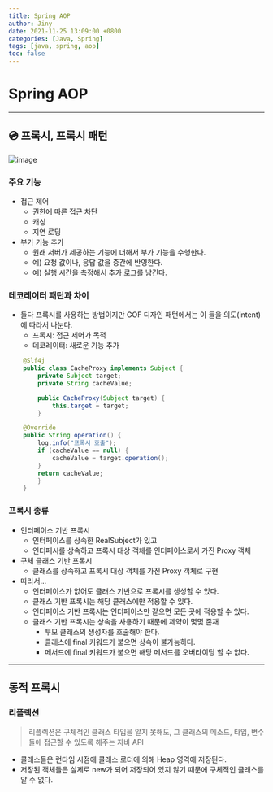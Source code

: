 ```yaml
---
title: Spring AOP
author: Jiny
date: 2021-11-25 13:09:00 +0800
categories: [Java, Spring]
tags: [java, spring, aop]
toc: false
---
```


# Spring AOP
___

## 💿 프록시, 프록시 패턴

![image](https://t1.daumcdn.net/cfile/tistory/99A46433599FE0A41E)

### 주요 기능
- 접근 제어
  - 권한에 따른 접근 차단
  - 캐싱
  - 지연 로딩
- 부가 기능 추가
  - 원래 서버가 제공하는 기능에 더해서 부가 기능을 수행한다.
  - 예) 요청 값이나, 응답 값을 중간에 반영한다.
  - 예) 실행 시간을 측정해서 추가 로그를 남긴다.

### 데코레이터 패턴과 차이
- 둘다 프록시를 사용하는 방법이지만 GOF 디자인 패턴에서는 이 둘을 의도(intent)에 따라서 나눈다.
  - 프록시: 접근 제어가 목적
  - 데코레이터: 새로운 기능 추가


```java
    @Slf4j
    public class CacheProxy implements Subject {
        private Subject target;
        private String cacheValue;

        public CacheProxy(Subject target) {
            this.target = target;
        }

    @Override
    public String operation() {
        log.info("프록시 호출");
        if (cacheValue == null) {
            cacheValue = target.operation();
        }
        return cacheValue;
        }
    }
```

### 프록시 종류

- 인터페이스 기반 프록시
  - 인터페이스를 상속한 RealSubject가 있고
  - 인터페시를 상속하고 프록시 대상 객체를 인터페이스로서 가진 Proxy 객체
- 구체 클래스 기반 프록시
  - 클래스를 상속하고 프록시 대상 객체를 가진 Proxy 객체로 구현
- 따라서...
  - 인터페이스가 없어도 클래스 기반으로 프록시를 생성할 수 있다.
  - 클래스 기반 프록시는 해당 클래스에만 적용할 수 있다.
  - 인터페이스 기반 프록시는 인터페이스만 같으면 모든 곳에 적용할 수 있다.
  - 클래스 기반 프록시는 상속을 사용하기 때문에 제약이 몇몇 존재
    - 부모 클래스의 생성자를 호출해야 한다.
    - 클래스에 final 키워드가 붙으면 상속이 불가능하다.
    - 메서드에 final 키워드가 붙으면 해당 메서드를 오버라이딩 할 수 없다.

___

## 동적 프록시

### 리플렉션

> 리플렉션은 구체적인 클래스 타입을 알지 못해도, 그 클래스의 메소드, 타입, 변수들에 접근할 수 있도록 해주는 자바 API

- 클래스들은 런타임 시점에 클래스 로더에 의해 Heap 영역에 저장된다.
- 저장된 객체들은 실제로 new가 되어 저장되어 있지 않기 때문에 구체적인 클래스를 알 수 없다.
